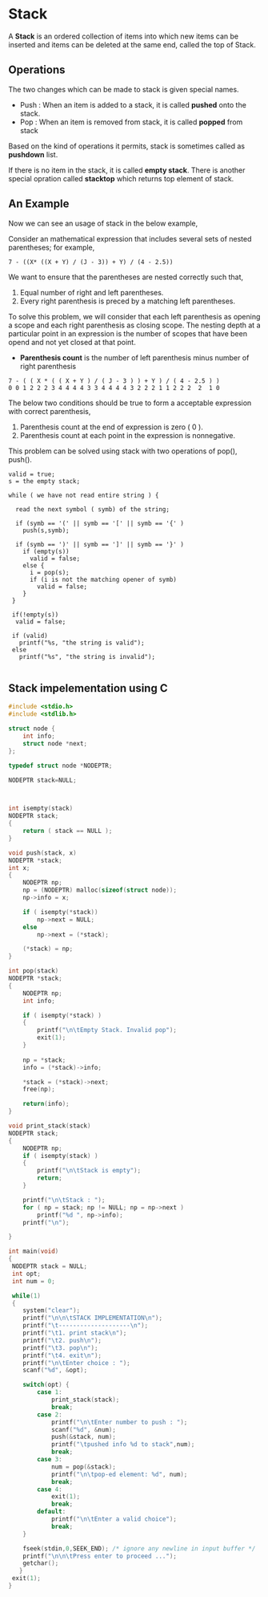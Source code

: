 # Stack
A **Stack** is an ordered collection of items into which new items can be inserted and items can be deleted at the same end, called the top of Stack.

## Operations
The two changes which can be made to stack is given special names.

* Push : When an item is added to a stack, it is called **pushed** onto the stack.
* Pop : When an item is removed from stack, it is called **popped** from stack

Based on the kind of operations it permits, stack is sometimes called as **pushdown** list.

If there is no item in the stack, it is called **empty stack**. There is another special opration called **stacktop** which returns top element of stack.

## An Example
Now we can see an usage of stack in the below example,

Consider an mathematical expression that includes several sets of nested parentheses; for example,
```
7 - ((X* ((X + Y) / (J - 3)) + Y) / (4 - 2.5))
```

We want to ensure that the parentheses are nested correctly such that,
1. Equal number of right and left parentheses.
2. Every right parenthesis is preced by a matching left parentheses.

To solve this problem, we will consider that each left parenthesis as opening a scope and each right parenthesis as closing scope. The nesting depth at a particular point in an expression is the number of scopes that have been opend and not yet closed at that point.
*  **Parenthesis count** is the number of left parenthesis minus number of right parenthesis

```
7 - ( ( X * ( ( X + Y ) / ( J - 3 ) ) + Y ) / ( 4 - 2.5 ) )
0 0 1 2 2 2 3 4 4 4 4 3 3 4 4 4 4 3 2 2 2 1 1 2 2 2  2  1 0
```

The below two conditions should be true to form a acceptable expression with correct parenthesis,
1. Parenthesis count at the end of expression is zero ( 0 ).
2. Parenthesis count at each point in the expression is nonnegative.

This problem can be solved using stack with two operations of pop(), push(). 
```
valid = true;
s = the empty stack;

while ( we have not read entire string ) {

  read the next symbol ( symb) of the string;
  
  if (symb == '(' || symb == '[' || symb == '{' )
    push(s,symb);
  
  if (symb == ')' || symb == ']' || symb == '}' )
    if (empty(s))
      valid = false;
    else {
      i = pop(s);
      if (i is not the matching opener of symb)
        valid = false;
    }
 }
 
 if(!empty(s))
  valid = false;
  
 if (valid)
   printf("%s, "the string is valid");
 else
   printf("%s", "the string is invalid");
  
```


## Stack impelementation using C
``` c
#include <stdio.h>
#include <stdlib.h>

struct node {
	int info;
	struct node *next;
};

typedef struct node *NODEPTR;

NODEPTR stack=NULL;



int isempty(stack) 
NODEPTR stack;
{
	return ( stack == NULL );
}

void push(stack, x)
NODEPTR *stack;
int x;
{
	NODEPTR np;
	np = (NODEPTR) malloc(sizeof(struct node));
	np->info = x;

	if ( isempty(*stack))
		np->next = NULL;
	else 
	 	np->next = (*stack);

	(*stack) = np;
}

int pop(stack)
NODEPTR *stack;
{
	NODEPTR np;
	int info;

	if ( isempty(*stack) )
	{
		printf("\n\tEmpty Stack. Invalid pop");
		exit(1);
	}
	
	np = *stack;
	info = (*stack)->info;

	*stack = (*stack)->next;
	free(np);

    return(info);
}

void print_stack(stack)
NODEPTR stack;
{
	NODEPTR np;
	if ( isempty(stack) ) 
	{
		printf("\n\tStack is empty");
		return;
	}

	printf("\n\tStack : ");	
	for ( np = stack; np != NULL; np = np->next )
		printf("%d ", np->info);
	printf("\n");

}

int main(void)
{
 NODEPTR stack = NULL;
 int opt;
 int num = 0;

 while(1) 
 {
    system("clear");
	printf("\n\n\tSTACK IMPLEMENTATION\n");
	printf("\t--------------------\n");
	printf("\t1. print stack\n");
	printf("\t2. push\n");
	printf("\t3. pop\n");
	printf("\t4. exit\n");
	printf("\n\tEnter choice : ");
	scanf("%d", &opt);

	switch(opt) {
		case 1:
			print_stack(stack);
			break;
		case 2:
			printf("\n\tEnter number to push : ");
			scanf("%d", &num);
			push(&stack, num);
			printf("\tpushed info %d to stack",num);
			break;
		case 3:
			num = pop(&stack);
			printf("\n\tpop-ed element: %d", num);
			break;
		case 4:
			exit(1);
			break;
		default:
			printf("\n\tEnter a valid choice");
			break;
	}

	fseek(stdin,0,SEEK_END); /* ignore any newline in input buffer */
	printf("\n\n\tPress enter to proceed ...");
	getchar();
   }
 exit(1);
}

```
